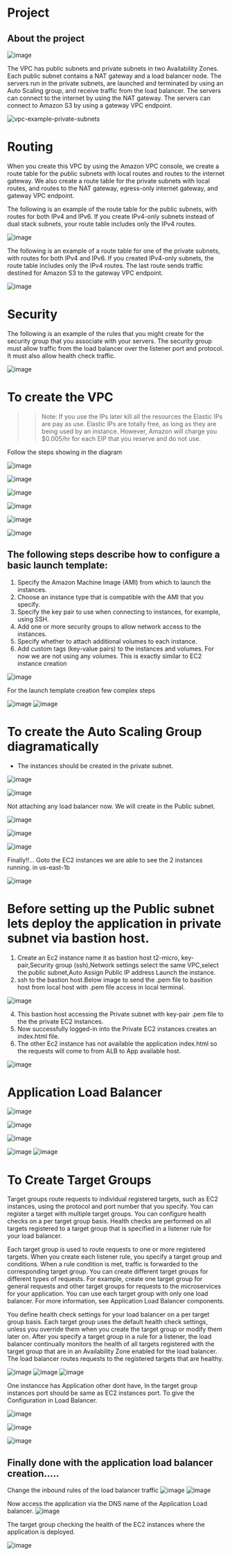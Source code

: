 # Project
## About the project
![image](https://github.com/mallikharjuna160003/30-Days-of-AWS/assets/74324685/69a2f565-20f2-4e7d-86de-6ee487510b51)

The VPC has public subnets and private subnets in two Availability Zones. Each public subnet contains a NAT gateway and a load balancer node. The servers run in the private subnets, are launched and terminated by using an Auto Scaling group, and receive traffic from the load balancer. The servers can connect to the internet by using the NAT gateway. The servers can connect to Amazon S3 by using a gateway VPC endpoint.

![vpc-example-private-subnets](https://github.com/mallikharjuna160003/30-Days-of-AWS/assets/74324685/4f7125d2-0bdc-4e55-a1f6-c0c014a3e196)

# Routing

When you create this VPC by using the Amazon VPC console, we create a route table for the public subnets with local routes and routes to the internet gateway. We also create a route table for the private subnets with local routes, and routes to the NAT gateway, egress-only internet gateway, and gateway VPC endpoint.

The following is an example of the route table for the public subnets, with routes for both IPv4 and IPv6. If you create IPv4-only subnets instead of dual stack subnets, your route table includes only the IPv4 routes.

![image](https://github.com/mallikharjuna160003/30-Days-of-AWS/assets/74324685/952a80b0-588e-4b0b-8a61-8d99fa922971)

The following is an example of a route table for one of the private subnets, with routes for both IPv4 and IPv6. If you created IPv4-only subnets, the route table includes only the IPv4 routes. The last route sends traffic destined for Amazon S3 to the gateway VPC endpoint.

![image](https://github.com/mallikharjuna160003/30-Days-of-AWS/assets/74324685/db158e38-f4da-481f-9813-a05903bac50b)

# Security

The following is an example of the rules that you might create for the security group that you associate with your servers. The security group must allow traffic from the load balancer over the listener port and protocol. It must also allow health check traffic.

![image](https://github.com/mallikharjuna160003/30-Days-of-AWS/assets/74324685/179621a0-2ab8-45cc-b608-3f379ac23633)

# To create the VPC
>> Note: If you use the IPs later kill all the resources the Elastic IPs are pay as use. Elastic IPs are totally free, as long as they are being used by an instance. However, Amazon will charge you $0.005/hr for each EIP that you reserve and do not use.

Follow the steps showing in the diagram

![image](https://github.com/mallikharjuna160003/30-Days-of-AWS/assets/74324685/d74057b7-f8da-42a8-8728-8d7ab85287eb)

![image](https://github.com/mallikharjuna160003/30-Days-of-AWS/assets/74324685/5088f9af-a92a-4517-b79f-66a7d7336f9c)



![image](https://github.com/mallikharjuna160003/30-Days-of-AWS/assets/74324685/8a2a998f-285a-4dfb-a301-c758fb48d3e0)



![image](https://github.com/mallikharjuna160003/30-Days-of-AWS/assets/74324685/e97966de-542c-4f7d-8946-0f95ffbd2b36)


![image](https://github.com/mallikharjuna160003/30-Days-of-AWS/assets/74324685/d8b14231-4a57-4568-b970-becd517c27d9)


![image](https://github.com/mallikharjuna160003/30-Days-of-AWS/assets/74324685/26a5a003-b15d-4244-9aa7-c1ad824adea3)




## The following steps describe how to configure a basic launch template:

1. Specify the Amazon Machine Image (AMI) from which to launch the instances.
2. Choose an instance type that is compatible with the AMI that you specify.
3. Specify the key pair to use when connecting to instances, for example, using SSH.
4. Add one or more security groups to allow network access to the instances.
5. Specify whether to attach additional volumes to each instance.
6. Add custom tags (key-value pairs) to the instances and volumes. For now we are not using any volumes.
This is exactly similar to EC2 instance creation

![image](https://github.com/mallikharjuna160003/30-Days-of-AWS/assets/74324685/b24ee954-12d0-487e-89ac-18ac6c85ed6b)

For the launch template creation few complex steps


![image](https://github.com/mallikharjuna160003/30-Days-of-AWS/assets/74324685/02cc1f3f-fbed-4c87-848c-f22a909258e4)
![image](https://github.com/mallikharjuna160003/30-Days-of-AWS/assets/74324685/e8bd550e-0b16-448b-aa3a-4c8ea2b2f7a5)

# To create the Auto Scaling Group diagramatically
- The instances should be created in the private subnet.
  
![image](https://github.com/mallikharjuna160003/30-Days-of-AWS/assets/74324685/a75cfe22-7ef4-4e32-bf29-80b9886b0ff8)

![image](https://github.com/mallikharjuna160003/30-Days-of-AWS/assets/74324685/40275028-ca89-4a10-97d3-da85550b3147)

Not attaching any load balancer now. We will create in the Public subnet.

![image](https://github.com/mallikharjuna160003/30-Days-of-AWS/assets/74324685/c4393bbe-de4d-418c-885b-b6cec4dbf9ba)

![image](https://github.com/mallikharjuna160003/30-Days-of-AWS/assets/74324685/6d016135-4a74-44eb-9edb-75679b9cea85)

![image](https://github.com/mallikharjuna160003/30-Days-of-AWS/assets/74324685/8ffe6047-4efe-44c7-9c36-6b704205c678)

Finally!!... Goto the EC2 instances we are able to see the 2 instances running. in us-east-1b

![image](https://github.com/mallikharjuna160003/30-Days-of-AWS/assets/74324685/cd62ca9b-2708-49a9-b2d2-3fe88c5db31f)

# Before setting up the Public subnet lets deploy the application in private subnet via bastion host.
1. Create an Ec2 instance name it as bastion host <bold>t2-micro, key-pair,Security group (ssh),Network settings select the same VPC,select the public subnet,Auto Assign Public IP address</bold> Launch the instance.
2. ssh to the bastion host.Below image to send the .pem file to basition host from local host with .pem file access in local terminal.
   
![image](https://github.com/mallikharjuna160003/30-Days-of-AWS/assets/74324685/133e3bd8-4fb2-4f00-9e9b-a49bb86e5899)

4. This bastion host accessing the Private subnet with key-pair .pem file to the the private EC2 instances.
5. Now successfully logged-in into the Private EC2 instances creates an index.html file.
6. The other Ec2 instance has not available the application index.html so the requests will come to from ALB to App available host.

![image](https://github.com/mallikharjuna160003/30-Days-of-AWS/assets/74324685/bd122f30-da1a-4189-91a0-cb1467e9cf6b)


# Application Load Balancer
![image](https://github.com/mallikharjuna160003/30-Days-of-AWS/assets/74324685/b70133c2-7ab8-4d63-84fc-e61f2ce934b3)

![image](https://github.com/mallikharjuna160003/30-Days-of-AWS/assets/74324685/e98445ff-8ecd-4f69-a4a6-773dc23c987b)

![image](https://github.com/mallikharjuna160003/30-Days-of-AWS/assets/74324685/10223827-abf9-4039-bbee-66700216c8c8)

![image](https://github.com/mallikharjuna160003/30-Days-of-AWS/assets/74324685/79a8ceba-636f-4af5-aa31-eedbf6fde9e9)
![image](https://github.com/mallikharjuna160003/30-Days-of-AWS/assets/74324685/917a689c-d67e-4db0-b9fe-b642390b03f1)

# To Create Target Groups
Target groups route requests to individual registered targets, such as EC2 instances, using the protocol and port number that you specify. You can register a target with multiple target groups. You can configure health checks on a per target group basis. Health checks are performed on all targets registered to a target group that is specified in a listener rule for your load balancer.

Each target group is used to route requests to one or more registered targets. When you create each listener rule, you specify a target group and conditions. When a rule condition is met, traffic is forwarded to the corresponding target group. You can create different target groups for different types of requests. For example, create one target group for general requests and other target groups for requests to the microservices for your application. You can use each target group with only one load balancer. For more information, see Application Load Balancer components.

You define health check settings for your load balancer on a per target group basis. Each target group uses the default health check settings, unless you override them when you create the target group or modify them later on. After you specify a target group in a rule for a listener, the load balancer continually monitors the health of all targets registered with the target group that are in an Availability Zone enabled for the load balancer. The load balancer routes requests to the registered targets that are healthy.

![image](https://github.com/mallikharjuna160003/30-Days-of-AWS/assets/74324685/9e66619c-17bb-485c-8d49-0a6138a682ba)
![image](https://github.com/mallikharjuna160003/30-Days-of-AWS/assets/74324685/16e5bcf6-a9ad-402c-a243-5343181c9878)
![image](https://github.com/mallikharjuna160003/30-Days-of-AWS/assets/74324685/05604ea2-4134-474c-8b69-deec252262fb)

One instancce has Application other dont have, In the target group instances port should be same as EC2 instances port. To give the Configuration in Load Balancer.

![image](https://github.com/mallikharjuna160003/30-Days-of-AWS/assets/74324685/77e81166-fc73-4de3-95b3-c5ccba1ba8ea)

![image](https://github.com/mallikharjuna160003/30-Days-of-AWS/assets/74324685/c175095a-7f89-43d6-9745-418e3ef5e902)

![image](https://github.com/mallikharjuna160003/30-Days-of-AWS/assets/74324685/835dd6ca-2f8d-46d0-ad19-91cb394f5712)

## Finally done with the application load balancer creation.....
Change the inbound rules of the load balancer traffic
![image](https://github.com/mallikharjuna160003/30-Days-of-AWS/assets/74324685/f4d5db34-5300-4e87-94af-fb0384959723)
![image](https://github.com/mallikharjuna160003/30-Days-of-AWS/assets/74324685/6777975e-e689-4366-9353-14a8c0c38722)

Now access the application via the DNS name of the Application Load balancer.
![image](https://github.com/mallikharjuna160003/30-Days-of-AWS/assets/74324685/88db9feb-9266-4792-a5a0-1a4df8b199da)

The target group checking the health of the EC2 instances where the application is deployed.

![image](https://github.com/mallikharjuna160003/30-Days-of-AWS/assets/74324685/e0224249-4d07-413f-8e37-eef7e7cd2718)

